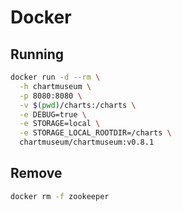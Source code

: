 # Docker

## Running

```sh
docker run -d --rm \
  -h chartmuseum \
  -p 8080:8080 \
  -v $(pwd)/charts:/charts \
  -e DEBUG=true \
  -e STORAGE=local \
  -e STORAGE_LOCAL_ROOTDIR=/charts \
  chartmuseum/chartmuseum:v0.8.1
```

## Remove

```sh
docker rm -f zookeeper
```
